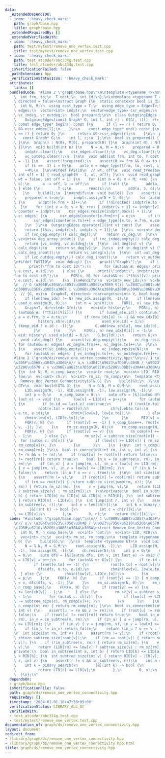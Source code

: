```yaml
---
data:
  _extendedDependsOn:
  - icon: ':heavy_check_mark:'
    path: graph/base.hpp
    title: graph/base.hpp
  _extendedRequiredBy: []
  _extendedVerifiedWith:
  - icon: ':heavy_check_mark:'
    path: test/mytest/remove_one_vertex.test.cpp
    title: test/mytest/remove_one_vertex.test.cpp
  - icon: ':heavy_check_mark:'
    path: test_atcoder/abc334g.test.cpp
    title: test_atcoder/abc334g.test.cpp
  _isVerificationFailed: false
  _pathExtension: hpp
  _verificationStatusIcon: ':heavy_check_mark:'
  attributes:
    links: []
  bundledCode: "#line 2 \"graph/base.hpp\"\n\ntemplate <typename T>\nstruct Edge {\n\
    \  int frm, to;\n  T cost;\n  int id;\n};\n\ntemplate <typename T = int, bool\
    \ directed = false>\nstruct Graph {\n  static constexpr bool is_directed = directed;\n\
    \  int N, M;\n  using cost_type = T;\n  using edge_type = Edge<T>;\n  vector<edge_type>\
    \ edges;\n  vector<int> indptr;\n  vector<edge_type> csr_edges;\n  vc<int> vc_deg,\
    \ vc_indeg, vc_outdeg;\n  bool prepared;\n\n  class OutgoingEdges {\n  public:\n\
    \    OutgoingEdges(const Graph* G, int l, int r) : G(G), l(l), r(r) {}\n\n   \
    \ const edge_type* begin() const {\n      if (l == r) { return 0; }\n      return\
    \ &G->csr_edges[l];\n    }\n\n    const edge_type* end() const {\n      if (l\
    \ == r) { return 0; }\n      return &G->csr_edges[r];\n    }\n\n  private:\n \
    \   const Graph* G;\n    int l, r;\n  };\n\n  bool is_prepared() { return prepared;\
    \ }\n\n  Graph() : N(0), M(0), prepared(0) {}\n  Graph(int N) : N(N), M(0), prepared(0)\
    \ {}\n\n  void build(int n) {\n    N = n, M = 0;\n    prepared = 0;\n    edges.clear();\n\
    \    indptr.clear();\n    csr_edges.clear();\n    vc_deg.clear();\n    vc_indeg.clear();\n\
    \    vc_outdeg.clear();\n  }\n\n  void add(int frm, int to, T cost = 1, int i\
    \ = -1) {\n    assert(!prepared);\n    assert(0 <= frm && 0 <= to && to < N);\n\
    \    if (i == -1) i = M;\n    auto e = edge_type({frm, to, cost, i});\n    edges.eb(e);\n\
    \    ++M;\n  }\n\n#ifdef FASTIO\n  // wt, off\n  void read_tree(bool wt = false,\
    \ int off = 1) { read_graph(N - 1, wt, off); }\n\n  void read_graph(int M, bool\
    \ wt = false, int off = 1) {\n    for (int m = 0; m < M; ++m) {\n      INT(a,\
    \ b);\n      a -= off, b -= off;\n      if (!wt) {\n        add(a, b);\n     \
    \ } else {\n        T c;\n        read(c);\n        add(a, b, c);\n      }\n \
    \   }\n    build();\n  }\n#endif\n\n  void build() {\n    assert(!prepared);\n\
    \    prepared = true;\n    indptr.assign(N + 1, 0);\n    for (auto&& e: edges)\
    \ {\n      indptr[e.frm + 1]++;\n      if (!directed) indptr[e.to + 1]++;\n  \
    \  }\n    for (int v = 0; v < N; ++v) { indptr[v + 1] += indptr[v]; }\n    auto\
    \ counter = indptr;\n    csr_edges.resize(indptr.back() + 1);\n    for (auto&&\
    \ e: edges) {\n      csr_edges[counter[e.frm]++] = e;\n      if (!directed)\n\
    \        csr_edges[counter[e.to]++] = edge_type({e.to, e.frm, e.cost, e.id});\n\
    \    }\n  }\n\n  OutgoingEdges operator[](int v) const {\n    assert(prepared);\n\
    \    return {this, indptr[v], indptr[v + 1]};\n  }\n\n  vc<int> deg_array() {\n\
    \    if (vc_deg.empty()) calc_deg();\n    return vc_deg;\n  }\n\n  pair<vc<int>,\
    \ vc<int>> deg_array_inout() {\n    if (vc_indeg.empty()) calc_deg_inout();\n\
    \    return {vc_indeg, vc_outdeg};\n  }\n\n  int deg(int v) {\n    if (vc_deg.empty())\
    \ calc_deg();\n    return vc_deg[v];\n  }\n\n  int in_deg(int v) {\n    if (vc_indeg.empty())\
    \ calc_deg_inout();\n    return vc_indeg[v];\n  }\n\n  int out_deg(int v) {\n\
    \    if (vc_outdeg.empty()) calc_deg_inout();\n    return vc_outdeg[v];\n  }\n\
    \n#ifdef FASTIO\n  void debug() {\n    print(\"Graph\");\n    if (!prepared) {\n\
    \      print(\"frm to cost id\");\n      for (auto&& e: edges) print(e.frm, e.to,\
    \ e.cost, e.id);\n    } else {\n      print(\"indptr\", indptr);\n      print(\"\
    frm to cost id\");\n      FOR(v, N) for (auto&& e: (*this)[v]) print(e.frm, e.to,\
    \ e.cost, e.id);\n    }\n  }\n#endif\n\n  vc<int> new_idx;\n  vc<bool> used_e;\n\
    \n  // G \u306B\u304A\u3051\u308B\u9802\u70B9 V[i] \u304C\u3001\u65B0\u3057\u3044\
    \u30B0\u30E9\u30D5\u3067 i \u306B\u306A\u308B\u3088\u3046\u306B\u3059\u308B\n\
    \  // {G, es}\n  Graph<T, directed> rearrange(vc<int> V, bool keep_eid = 0) {\n\
    \    if (len(new_idx) != N) new_idx.assign(N, -1);\n    if (len(used_e) != M)\
    \ used_e.assign(M, 0);\n    int n = len(V);\n    FOR(i, n) new_idx[V[i]] = i;\n\
    \    Graph<T, directed> G(n);\n    vc<int> history;\n    FOR(i, n) {\n      for\
    \ (auto&& e: (*this)[V[i]]) {\n        if (used_e[e.id]) continue;\n        int\
    \ a = e.frm, b = e.to;\n        if (new_idx[a] != -1 && new_idx[b] != -1) {\n\
    \          history.eb(e.id);\n          used_e[e.id] = 1;\n          int eid =\
    \ (keep_eid ? e.id : -1);\n          G.add(new_idx[a], new_idx[b], e.cost, eid);\n\
    \        }\n      }\n    }\n    FOR(i, n) new_idx[V[i]] = -1;\n    for (auto&&\
    \ eid: history) used_e[eid] = 0;\n    G.build();\n    return G;\n  }\n\nprivate:\n\
    \  void calc_deg() {\n    assert(vc_deg.empty());\n    vc_deg.resize(N);\n   \
    \ for (auto&& e: edges) vc_deg[e.frm]++, vc_deg[e.to]++;\n  }\n\n  void calc_deg_inout()\
    \ {\n    assert(vc_indeg.empty());\n    vc_indeg.resize(N);\n    vc_outdeg.resize(N);\n\
    \    for (auto&& e: edges) { vc_indeg[e.to]++, vc_outdeg[e.frm]++; }\n  }\n};\n\
    #line 2 \"graph/ds/remove_one_vertex_connectivity.hpp\"\n\n// 1 \u70B9\u6D88\u3057\
    \u305F\u3068\u304D\u306B\n// u,v \u304C\u9023\u7D50\u304B / \u9023\u7D50\u6210\
    \u5206\u6570 / v \u306E\u9023\u7D50\u6210\u5206\u30B5\u30A4\u30BA\nstruct Remove_One_Vertex_Connectivity\
    \ {\n  int N, M, n_comp_base;\n  vc<int> root;\n  vc<int> LID, RID;\n  vc<int>\
    \ low;\n  vvc<int> ch;\n  vc<int> rm_sz, rm_comp;\n\n  template <typename GT>\n\
    \  Remove_One_Vertex_Connectivity(GT& G) {\n    build(G);\n  }\n\n  template <typename\
    \ GT>\n  void build(GT& G) {\n    N = G.N, M = G.M;\n    root.assign(N, -1);\n\
    \    LID.assign(N, -1), RID.assign(N, -1), low.assign(N, -1);\n    ch.resize(N);\n\
    \    int p = 0;\n    n_comp_base = 0;\n    auto dfs = [&](auto& dfs, int v, int\
    \ last_e) -> void {\n      low[v] = LID[v] = p++;\n      for (auto&& e: G[v])\
    \ {\n        if (e.id == last_e) continue;\n        if (root[e.to] == -1) {\n\
    \          root[e.to] = root[v];\n          ch[v].eb(e.to);\n          dfs(dfs,\
    \ e.to, e.id);\n          chmin(low[v], low[e.to]);\n        } else {\n      \
    \    chmin(low[v], LID[e.to]);\n        }\n      }\n      RID[v] = p;\n    };\n\
    \    FOR(v, N) {\n      if (root[v] == -1) { n_comp_base++, root[v] = v, dfs(dfs,\
    \ v, -1); }\n    }\n    rm_sz.assign(N, 0);\n    rm_comp.assign(N, n_comp_base);\n\
    \    FOR(v, N) {\n      if (root[v] == v) {\n        rm_comp[v] += len(ch[v])\
    \ - 1;\n      } else {\n        rm_sz[v] = subtree_size(root[v]) - 1;\n      \
    \  for (auto& c: ch[v]) {\n          if (low[c] >= LID[v]) { rm_sz[v] -= subtree_size(c),\
    \ rm_comp[v]++; }\n        }\n      }\n    }\n  }\n\n  int n_comp(int rm) { return\
    \ rm_comp[rm]; }\n\n  bool is_connected(int rm, int u, int v) {\n    assert(u\
    \ != rm && v != rm);\n    if (root[u] != root[v]) return false;\n    if (root[u]\
    \ != root[rm]) return true;\n    bool in_u = in_subtree(u, rm), in_v = in_subtree(v,\
    \ rm);\n    if (in_u) { u = jump(rm, u), in_u = low[u] >= LID[rm]; }\n    if (in_v)\
    \ { v = jump(rm, v), in_v = low[v] >= LID[rm]; }\n    if (in_u != in_v) return\
    \ false;\n    return (in_u ? u == v : true);\n  }\n\n  int size(int rm, int v)\
    \ {\n    assert(rm != v);\n    if (root[v] != root[rm]) return subtree_size(root[v]);\n\
    \    if (rm == root[v]) { return subtree_size(jump(rm, v)); }\n    if (!in_subtree(v,\
    \ rm)) { return rm_sz[rm]; }\n    v = jump(rm, v);\n    return (LID[rm] <= low[v]\
    \ ? subtree_size(v) : rm_sz[rm]);\n  }\n\nprivate:\n  bool in_subtree(int a, int\
    \ b) { return LID[b] <= LID[a] && LID[a] < RID[b]; }\n  int subtree_size(int v)\
    \ { return RID[v] - LID[v]; }\n  int jump(int r, int v) {\n    assert(r != v &&\
    \ in_subtree(v, r));\n    int n = len(ch[r]);\n    int k = binary_search(\n  \
    \      [&](int k) -> bool {\n          int c = ch[r][k];\n          return LID[c]\
    \ <= LID[v];\n        },\n        0, n);\n    return ch[r][k];\n  }\n};\n"
  code: "#include \"graph/base.hpp\"\n\n// 1 \u70B9\u6D88\u3057\u305F\u3068\u304D\u306B\
    \n// u,v \u304C\u9023\u7D50\u304B / \u9023\u7D50\u6210\u5206\u6570 / v \u306E\u9023\
    \u7D50\u6210\u5206\u30B5\u30A4\u30BA\nstruct Remove_One_Vertex_Connectivity {\n\
    \  int N, M, n_comp_base;\n  vc<int> root;\n  vc<int> LID, RID;\n  vc<int> low;\n\
    \  vvc<int> ch;\n  vc<int> rm_sz, rm_comp;\n\n  template <typename GT>\n  Remove_One_Vertex_Connectivity(GT&\
    \ G) {\n    build(G);\n  }\n\n  template <typename GT>\n  void build(GT& G) {\n\
    \    N = G.N, M = G.M;\n    root.assign(N, -1);\n    LID.assign(N, -1), RID.assign(N,\
    \ -1), low.assign(N, -1);\n    ch.resize(N);\n    int p = 0;\n    n_comp_base\
    \ = 0;\n    auto dfs = [&](auto& dfs, int v, int last_e) -> void {\n      low[v]\
    \ = LID[v] = p++;\n      for (auto&& e: G[v]) {\n        if (e.id == last_e) continue;\n\
    \        if (root[e.to] == -1) {\n          root[e.to] = root[v];\n          ch[v].eb(e.to);\n\
    \          dfs(dfs, e.to, e.id);\n          chmin(low[v], low[e.to]);\n      \
    \  } else {\n          chmin(low[v], LID[e.to]);\n        }\n      }\n      RID[v]\
    \ = p;\n    };\n    FOR(v, N) {\n      if (root[v] == -1) { n_comp_base++, root[v]\
    \ = v, dfs(dfs, v, -1); }\n    }\n    rm_sz.assign(N, 0);\n    rm_comp.assign(N,\
    \ n_comp_base);\n    FOR(v, N) {\n      if (root[v] == v) {\n        rm_comp[v]\
    \ += len(ch[v]) - 1;\n      } else {\n        rm_sz[v] = subtree_size(root[v])\
    \ - 1;\n        for (auto& c: ch[v]) {\n          if (low[c] >= LID[v]) { rm_sz[v]\
    \ -= subtree_size(c), rm_comp[v]++; }\n        }\n      }\n    }\n  }\n\n  int\
    \ n_comp(int rm) { return rm_comp[rm]; }\n\n  bool is_connected(int rm, int u,\
    \ int v) {\n    assert(u != rm && v != rm);\n    if (root[u] != root[v]) return\
    \ false;\n    if (root[u] != root[rm]) return true;\n    bool in_u = in_subtree(u,\
    \ rm), in_v = in_subtree(v, rm);\n    if (in_u) { u = jump(rm, u), in_u = low[u]\
    \ >= LID[rm]; }\n    if (in_v) { v = jump(rm, v), in_v = low[v] >= LID[rm]; }\n\
    \    if (in_u != in_v) return false;\n    return (in_u ? u == v : true);\n  }\n\
    \n  int size(int rm, int v) {\n    assert(rm != v);\n    if (root[v] != root[rm])\
    \ return subtree_size(root[v]);\n    if (rm == root[v]) { return subtree_size(jump(rm,\
    \ v)); }\n    if (!in_subtree(v, rm)) { return rm_sz[rm]; }\n    v = jump(rm,\
    \ v);\n    return (LID[rm] <= low[v] ? subtree_size(v) : rm_sz[rm]);\n  }\n\n\
    private:\n  bool in_subtree(int a, int b) { return LID[b] <= LID[a] && LID[a]\
    \ < RID[b]; }\n  int subtree_size(int v) { return RID[v] - LID[v]; }\n  int jump(int\
    \ r, int v) {\n    assert(r != v && in_subtree(v, r));\n    int n = len(ch[r]);\n\
    \    int k = binary_search(\n        [&](int k) -> bool {\n          int c = ch[r][k];\n\
    \          return LID[c] <= LID[v];\n        },\n        0, n);\n    return ch[r][k];\n\
    \  }\n};\n"
  dependsOn:
  - graph/base.hpp
  isVerificationFile: false
  path: graph/ds/remove_one_vertex_connectivity.hpp
  requiredBy: []
  timestamp: '2024-01-01 16:47:38+09:00'
  verificationStatus: LIBRARY_ALL_AC
  verifiedWith:
  - test_atcoder/abc334g.test.cpp
  - test/mytest/remove_one_vertex.test.cpp
documentation_of: graph/ds/remove_one_vertex_connectivity.hpp
layout: document
redirect_from:
- /library/graph/ds/remove_one_vertex_connectivity.hpp
- /library/graph/ds/remove_one_vertex_connectivity.hpp.html
title: graph/ds/remove_one_vertex_connectivity.hpp
---
```

